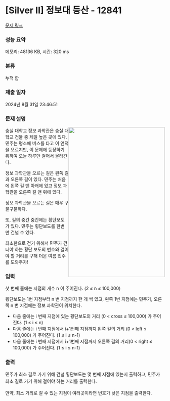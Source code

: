 # [Silver II] 정보대 등산 - 12841 

[문제 링크](https://www.acmicpc.net/problem/12841) 

### 성능 요약

메모리: 48136 KB, 시간: 320 ms

### 분류

누적 합

### 제출 일자

2024년 8월 31일 23:46:51

### 문제 설명

<p><img alt="" src="https://onlinejudgeimages.s3-ap-northeast-1.amazonaws.com/problem/12841/1.png" style="float:right; height:474px; width:304px">숭실 대학교 정보 과학관은 숭실 대학교 건물 중 제일 높은 곳에 있다. 민주는 평소에 버스를 타고 이 언덕을 오르지만, 이 문제에 등장하기 위하여 오늘 하루만 걸어서 올라간다.</p>

<p>정보 과학관을 오르는 길은 왼쪽 길과 오른쪽 길이 있다. 민주는 처음에 왼쪽 길 맨 아래에 있고 정보 과학관을 오른쪽 길 맨 위에 있다.</p>

<p>정보 과학관을 오르는 길은 매우 구불구불하다.</p>

<p>또, 길의 중간 중간에는 횡단보도가 있다. 민주는 횡단보도를 한번만 건널 수 있다.</p>

<p>최소한으로 걷기 위해서 민주가 건너야 하는 횡단 보도의 번호와 걸어야 할 거리를 구해 더운 여름 민주를 도와주자!</p>

### 입력 

 <p>첫 번째 줄에는 지점의 개수 n 이 주어진다. (2 ≤ n ≤ 100,000)</p>

<p>횡단보도는 1번 지점부터 n 번 지점까지 한 개 씩 있고, 왼쪽 1번 지점에는 민주가, 오른쪽 n 번 지점에는 정보 과학관이 위치한다.</p>

<ul>
	<li>다음 줄에는 i 번째 지점에 있는 횡단보도의 거리 (0 < cross ≤ 100,000) 가 주어진다. (1 ≤ i ≤ n)</li>
	<li>다음 줄에는 i 번째 지점에서 i+1번째 지점까지 왼쪽 길의 거리 (0 < left ≤ 100,000) 가 주어진다. (1 ≤  i ≤ n-1)</li>
	<li>다음 줄에는 i 번째 지점에서 i+1번째 지점까지 오른쪽 길의 거리(0 < right ≤ 100,000) 가 주어진다. (1 ≤  i ≤ n-1)</li>
</ul>

### 출력 

 <p>민주가 최소 길로 가기 위해 건널 횡단보도는 몇 번째 지점에 있는지 출력하고,<span style="line-height:1.6em"> 민주가 최소 길로 가기 위해 걸어야 하는 거리를 출력한다.</span></p>

<p>만약, 최소 거리로 갈 수 있는 지점이 여러곳이라면 번호가 낮은 지점을 출력한다.</p>

